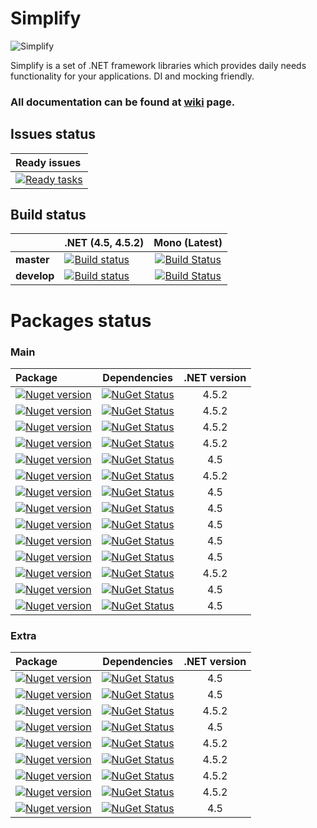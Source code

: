 Simplify
===

![Simplify](https://raw.github.com/i4004/Simplify/master/Images/Icon128x128.png)

Simplify is a set of .NET framework libraries which provides daily needs functionality for your applications. DI and mocking friendly.

### All documentation can be found at [wiki](https://github.com/i4004/Simplify/wiki) page.

## Issues status

| Ready issues |
| :------ |
| [![Ready tasks](https://badge.waffle.io/i4004/simplify.png?label=ready&title=Ready)](https://waffle.io/i4004/simplify) |

## Build status

| | **.NET (4.5, 4.5.2)** | **Mono (Latest)** |
| :------ | :------ | :------: |
| **master** | [![Build status](https://ci.appveyor.com/api/projects/status/kmm7aa2iqp71dcwi/branch/master?svg=true)](https://ci.appveyor.com/project/i4004/simplify) | [![Build Status](https://travis-ci.org/i4004/Simplify.svg?branch=master)](https://travis-ci.org/i4004/Simplify) |
| **develop** | [![Build status](https://ci.appveyor.com/api/projects/status/kmm7aa2iqp71dcwi/branch/develop?svg=true)](https://ci.appveyor.com/project/i4004/simplify) | [![Build Status](https://travis-ci.org/i4004/Simplify.svg?branch=develop)](https://travis-ci.org/i4004/Simplify) |

Packages status
===

### Main

| Package | Dependencies | .NET version |
| :------ | :------: | :------: |
| [![Nuget version](http://img.shields.io/badge/Simplify.DI-v1.2.1-blue.png)](https://www.nuget.org/packages/Simplify.DI/) | [![NuGet Status](http://nugetstatus.com/Simplify.DI.png)](http://nugetstatus.com/packages/Simplify.DI) | 4.5.2 |
| [![Nuget version](http://img.shields.io/badge/Simplify.DI.Provider.CastleWindsor-v1.2-blue.png)](https://www.nuget.org/packages/Simplify.DI.Provider.CastleWindsor/) | [![NuGet Status](http://nugetstatus.com/Simplify.DI.Provider.CastleWindsor.png)](http://nugetstatus.com/packages/Simplify.DI.Provider.CastleWindsor) | 4.5.2 |
| [![Nuget version](http://img.shields.io/badge/Simplify.DI.Provider.SimpleInjector-v1.3-blue.png)](https://www.nuget.org/packages/Simplify.DI.Provider.SimpleInjector/) | [![NuGet Status](http://nugetstatus.com/Simplify.DI.Provider.SimpleInjector.png)](http://nugetstatus.com/packages/Simplify.DI.Provider.SimpleInjector) | 4.5.2 |
| [![Nuget version](http://img.shields.io/badge/Simplify.DI.Wcf-v1.1.4-blue.png)](https://www.nuget.org/packages/Simplify.DI.Wcf/) | [![NuGet Status](http://nugetstatus.com/Simplify.DI.Wcf.png)](http://nugetstatus.com/packages/Simplify.DI.Wcf)  | 4.5.2 |
| [![Nuget version](http://img.shields.io/badge/Simplify.Extensions-v1.1-blue.png)](https://www.nuget.org/packages/Simplify.Extensions/) | [![NuGet Status](http://nugetstatus.com/Simplify.Extensions.png)](http://nugetstatus.com/packages/Simplify.Extensions) | 4.5 |
| [![Nuget version](http://img.shields.io/badge/Simplify.FluentNHibernate-v1.6-blue.png)](https://www.nuget.org/packages/Simplify.FluentNHibernate/) | [![NuGet Status](http://nugetstatus.com/Simplify.FluentNHibernate.png)](http://nugetstatus.com/packages/Simplify.FluentNHibernate) | 4.5.2 |
| [![Nuget version](http://img.shields.io/badge/Simplify.Log-v1.1-blue.png)](https://www.nuget.org/packages/Simplify.Log/) | [![NuGet Status](http://nugetstatus.com/Simplify.Log.png)](http://nugetstatus.com/packages/Simplify.Log) | 4.5 |
| [![Nuget version](http://img.shields.io/badge/Simplify.Mail-v1.3-blue.png)](https://www.nuget.org/packages/Simplify.Mail/) | [![NuGet Status](http://nugetstatus.com/Simplify.Mail.png)](http://nugetstatus.com/packages/Simplify.Mail) | 4.5 |
| [![Nuget version](http://img.shields.io/badge/Simplify.System-v1-blue.png)](https://www.nuget.org/packages/Simplify.System/) | [![NuGet Status](http://nugetstatus.com/Simplify.System.png)](http://nugetstatus.com/packages/Simplify.System) | 4.5 |
| [![Nuget version](http://img.shields.io/badge/Simplify.System.Sources-v1-blue.png)](https://www.nuget.org/packages/Simplify.System.Sources/) | [![NuGet Status](http://nugetstatus.com/Simplify.System.Sources.png)](http://nugetstatus.com/packages/Simplify.System.Sources) | 4.5 |
| [![Nuget version](http://img.shields.io/badge/Simplify.Templates-v1.2.1-blue.png)](https://www.nuget.org/packages/Simplify.Templates/) | [![NuGet Status](http://nugetstatus.com/Simplify.Templates.png)](http://nugetstatus.com/packages/Simplify.Templates) | 4.5 |
| [![Nuget version](http://img.shields.io/badge/Simplify.WindowsServices-v2.5.0-blue.png)](https://www.nuget.org/packages/Simplify.WindowsServices/) | [![NuGet Status](http://nugetstatus.com/Simplify.WindowsServices.png)](http://nugetstatus.com/packages/Simplify.WindowsServices) | 4.5.2 |
| [![Nuget version](http://img.shields.io/badge/Simplify.Xml-v1.0.3-blue.png)](https://www.nuget.org/packages/Simplify.Xml/) | [![NuGet Status](http://nugetstatus.com/Simplify.Xml.png)](http://nugetstatus.com/packages/Simplify.Xml) | 4.5 |
| [![Nuget version](http://img.shields.io/badge/Simplify.Xml.Sources-v1.0.3-blue.png)](https://www.nuget.org/packages/Simplify.Xml.Sources/) | [![NuGet Status](http://nugetstatus.com/Simplify.Xml.Sources.png)](http://nugetstatus.com/packages/Simplify.Xml.Sources) | 4.5 |

### Extra

| Package | Dependencies | .NET version |
| :------ | :------: | :------: |
| [![Nuget version](http://img.shields.io/badge/Simplify.Cryptography-v1-blue.png)](https://www.nuget.org/packages/Simplify.Cryptography/) | [![NuGet Status](http://nugetstatus.com/Simplify.Cryptography.png)](http://nugetstatus.com/packages/Simplify.Cryptography) | 4.5 |
| [![Nuget version](http://img.shields.io/badge/Simplify.IO-v1.0.5-blue.png)](https://www.nuget.org/packages/Simplify.IO/) | [![NuGet Status](http://nugetstatus.com/Simplify.IO.png)](http://nugetstatus.com/packages/Simplify.IO) | 4.5 |
| [![Nuget version](http://img.shields.io/badge/Simplify.Pipelines-v0.3-blue.png)](https://www.nuget.org/packages/Simplify.Pipelines/) | [![NuGet Status](http://nugetstatus.com/Simplify.Pipelines.png)](http://nugetstatus.com/packages/Simplify.Pipelines) | 4.5.2 |
| [![Nuget version](http://img.shields.io/badge/Simplify.Resources-v1-blue.png)](https://www.nuget.org/packages/Simplify.Resources/) | [![NuGet Status](http://nugetstatus.com/Simplify.Resources.png)](http://nugetstatus.com/packages/Simplify.Resource) | 4.5 |
| [![Nuget version](http://img.shields.io/badge/Simplify.Repository-v0.4-blue.png)](https://www.nuget.org/packages/Simplify.Repository/) | [![NuGet Status](http://nugetstatus.com/Simplify.Repository.png)](http://nugetstatus.com/packages/Simplify.Repository) | 4.5.2 |
| [![Nuget version](http://img.shields.io/badge/Simplify.Repository.FluentNHibernate-v0.4-blue.png)](https://www.nuget.org/packages/Simplify.Repository.FluentNHibernate/) | [![NuGet Status](http://nugetstatus.com/Simplify.Repository.FluentNHibernate.png)](http://nugetstatus.com/packages/Simplify.Repository.FluentNHibernate) | 4.5.2 |
| [![Nuget version](http://img.shields.io/badge/Simplify.String-v1.1-blue.png)](https://www.nuget.org/packages/Simplify.String/) | [![NuGet Status](http://nugetstatus.com/Simplify.String.png)](http://nugetstatus.com/packages/Simplify.String) | 4.5.2 |
| [![Nuget version](http://img.shields.io/badge/Simplify.String.Sources-v1.1-blue.png)](https://www.nuget.org/packages/Simplify.String.Sources/) | [![NuGet Status](http://nugetstatus.com/Simplify.String.Sources.png)](http://nugetstatus.com/packages/Simplify.String.Sources) | 4.5.2 |
| [![Nuget version](http://img.shields.io/badge/Simplify.Windows.Forms-v1-blue.png)](https://www.nuget.org/packages/Simplify.Windows.Forms/) | [![NuGet Status](http://nugetstatus.com/Simplify.Windows.Forms.png)](http://nugetstatus.com/packages/Simplify.Windows.Forms) | 4.5 |
